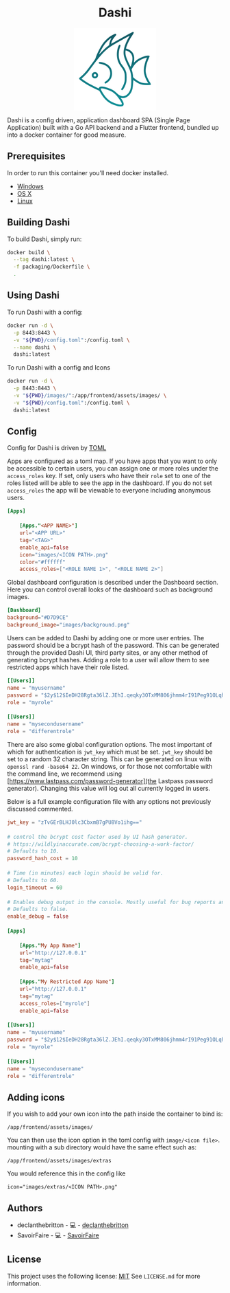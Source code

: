 <h1 align="center"> Dashi </h1>
<p align="center"> 
  <a align="center">
    <img src="README/Icon.png?raw=true" alt="Logo" align="center">
  </a>
</p>
 
Dashi is a config driven, application dashboard SPA (Single Page Application) built with a Go API backend and a Flutter frontend, bundled up into a docker container for good measure.
 
## Prerequisites
 
 
In order to run this container you'll need docker installed.
 
* [Windows](https://docs.docker.com/windows/started)
* [OS X](https://docs.docker.com/mac/started/)
* [Linux](https://docs.docker.com/linux/started/)
 
## Building Dashi
 
To build Dashi, simply run:
```bash
docker build \
  --tag dashi:latest \
  -f packaging/Dockerfile \  
  .
```
## Using Dashi
 
To run Dashi with a config:
 
```bash
docker run -d \
  -p 8443:8443 \
  -v "${PWD}/config.toml":/config.toml \
  --name dashi \
  dashi:latest 
```
 
To run Dashi with a config and Icons
 
```bash
docker run -d \
  -p 8443:8443 \
  -v "${PWD}/images/":/app/frontend/assets/images/ \
  -v "${PWD}/config.toml":/config.toml \
  dashi:latest
```
 
## Config
 
Config for Dashi is driven by [TOML](https://github.com/toml-lang/toml)

Apps are configured as a toml map. If you have apps that you want to only be accessible to certain users, you can assign one or more roles under the `access_roles` key. If set, only users who have their `role` set to one of the roles listed will be able to see the app in the dashboard. If you do not set `access_roles` the app will be viewable to everyone including anonymous users.
 
```toml
[Apps]
 
    [Apps."<APP NAME>"]
    url="<APP URL>"
    tag="<TAG>"
    enable_api=false
    icon="images/<ICON PATH>.png"
    color="#ffffff"
    access_roles=["<ROLE NAME 1>", "<ROLE NAME 2>"]
```

Global dashboard configuration is described under the Dashboard section. Here you can control overall looks of the dashboard such as background images.

```toml
[Dashboard]
background="#D7D9CE"
background_image="images/background.png"
```

Users can be added to Dashi by adding one or more user entries. The password should be a bcrypt hash of the password. This can be generated through the provided Dashi UI, third party sites, or any other method of generating bcrypt hashes. Adding a role to a user will allow them to see restricted apps which have their role listed.

```toml
[[Users]]
name = "myusername"
password = "$2y$12$IeDH28Rgta36lZ.JEhI.qeqky3OTxMM806jhmm4rI91Peg91OLqhi" # mypassword bcrypt'ed
role = "myrole"

[[Users]]
name = "mysecondusername"
role = "differentrole"
```

There are also some global configuration options. The most important of which for authentication is `jwt_key` which must be set. `jwt_key` should be set to a random 32 character string. This can be generated on linux with `openssl rand -base64 22`. On windows, or for those not comfortable with the command line, we recommend using [https://www.lastpass.com/password-generator](the Lastpass password generator). Changing this value will log out all currently logged in users.

Below is a full example configuration file with any options not previously discussed commented.

```toml
jwt_key = "zTvGErBLHJ0lc3CbxmB7gPU8Vo1ihg=="

# control the bcrypt cost factor used by UI hash generator.
# https://wildlyinaccurate.com/bcrypt-choosing-a-work-factor/
# Defaults to 10.
password_hash_cost = 10

# Time (in minutes) each login should be valid for.
# Defaults to 60.
login_timeout = 60

# Enables debug output in the console. Mostly useful for bug reports and developers.
# Defaults to false.
enable_debug = false

[Apps]

    [Apps."My App Name"]
    url="http://127.0.0.1"
    tag="mytag"
    enable_api=false

    [Apps."My Restricted App Name"]
    url="http://127.0.0.1"
    tag="mytag"
    access_roles=["myrole"]
    enable_api=false

[[Users]]
name = "myusername"
password = "$2y$12$IeDH28Rgta36lZ.JEhI.qeqky3OTxMM806jhmm4rI91Peg91OLqhi" # mypassword bcrypt'ed
role = "myrole"

[[Users]]
name = "mysecondusername"
role = "differentrole"
```
 
## Adding icons
 
If you wish to add your own icon into the path inside the container to bind is:
```
/app/frontend/assets/images/
```
You can then use the icon option in the toml config with `image/<icon file>`.
mounting with a sub directory would have the same effect such as:
```
/app/frontend/assets/images/extras
```
You would reference this in the config like
```
icon="images/extras/<ICON PATH>.png"
```
 
## Authors

* declanthebritton - 💻 - [declanthebritton](https://github.com/declanthebritton)
* SavoirFaire - 💻 - [SavoirFaire](https://github.com/savoiringfaire) 

## License
 
This project uses the following license:
[MIT](https://choosealicense.com/licenses/mit/)
See `LICENSE.md` for more information.